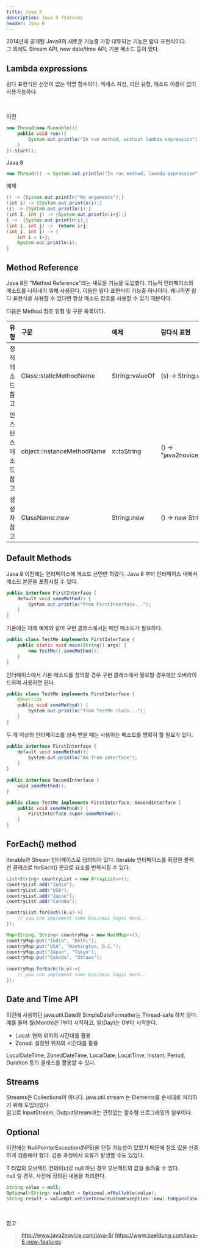 ```yaml
---
title: Java 8
description: Java 8 features
header: Java 8
---
```


2014년에 공개된 Java8의 새로운 기능중 가장 대두되는 기능은 람다 표현식이다.<br/>
그 외에도 Stream API, new date/time API, 기본 메소드 등이 있다.


## Lambda expressions

람다 표현식은 선언이 없는 익명 함수이다. 엑세스 지정, 리턴 유형, 메소드 이름이 없이 사용가능하다.

<br/>

이전
```java
new Thread(new Runnable(){
    public void run(){
        System.out.println("In run method, without lambda expression");
    }
}).start();
```

Java 8
```java
new Thread(() -> System.out.println("In run method, lambda expression")).start();
```

예제
```java
() -> {System.out.println("No arguments");}
(int i) -> {System.out.println(i);}
(i) -> {System.out.println(i);}
(int I, int j) -> {System.out.println(i+j);}
i ->  {System.out.println(i);}
(int i, int j) ->  return i+j;
(int i, int j) -> {
    int i = i+j;
    System.out.println(i);
}
```


## Method Reference

Java 8은 "Method Reference"라는 새로운 기능을 도입했다.
기능적 인터페이스의 메소드를 나타내기 위해 사용된다. 이들은 람다 표현식의 기능중 하나이다. 
왜냐하면 람다 표현식을 사용할 수 있다면 항상 메소드 참조를 사용할 수 있기 때문이다.

다음은 Method 참조 유형 및 구문 목록이다.

| 유형 | 구문 | 예제 | 람다식 표현 |
| :--- | :--- | :--- | :--- |
| 정적 메소드 참고 | Class::staticMethodName | String::valueOf | (s) -> String.valueOf(s) |
| 인스턴스 메소드 참고 | object::instanceMethodName | x::toString | () -> "java2novice".toString() |
| 생성자 참고 | ClassName::new | String::new | () -> new String() |


## Default Methods

Java 8 이전에는 인터페이스에 메소드 선언만 하였다. 
Java 8 부터 인터페이스 내에서 메소드 본문을 포함시킬 수 있다.

```java
public interface FirstInterface {
    default void someMethod() {
        System.out.println("from FirstInterface...");
    }
}
```

기존에는 아래 예제와 같이 구현 클래스에서는 메인 메소드가 필요하다.

```java
public class TestMe implements FirstInterface {
    public static void main(String[] args) {
        new TestMe().someMethod();
    }
}
```

인터페이스에서 기본 메소드를 정의할 경우 구현 클래스에서 필요할 경우에만 오버라이드하여 사용하면 된다.

```java
public class TestMe implements FirstInterface {
    @Override
    public void someMethod() {
        System.out.println("from TestMe class...");
    }
}
```

두 개 이상의 인터페이스를 상속 받을 때는 사용하는 메소드를 명확히 할 필요가 있다.

```java
public interface FirstInterface {
    default void someMethod(){
        System.out.println("Am from interface");
    }
}
 
public interface SecondInterface {
    void someMethod();
}

public class TestMe implements FirstInterface, SecondInterface {        
    public void someMethod() {
        FirstInterface.super.someMethod();
    }
}
```


## ForEach() method

Iterable과 Stream 인터페이스로 정의되어 있다. Iterable 인터페이스를 확장한 콜렉션 클래스로 forEach() 문으로 요소를 반복시킬 수 있다.

```java
List<String> countryList = new ArrayList<>();
countryList.add("India");
countryList.add("USA");
countryList.add("Japan");
countryList.add("Canada");

countryList.forEach((k,v)->{
    // you can implement some business logic here..
});
```

```java
Map<String, String> countryMap = new HashMap<>();
countryMap.put("India", "Delhi");
countryMap.put("USA", "Washington, D.C.");
countryMap.put("Japan", "Tokyo");
countryMap.put("Canada", "Ottawa");
 
countryMap.forEach((k,v)->{
    // you can implement some business logic here..
});
```


## Date and Time API

이전에 사용하던 java.util.Date와 SimpleDateFormatter는 Thread-safe 하지 않다.<br/>
예를 들어 월(Month)은 1부터 시작하고, 일(Day)는 0부터 시작한다. 
 
 - Local: 현재 위치의 시간대를 활용
 - Zoned: 설정된 위치의 시간대를 활용
 
LocalDateTime, ZonedDateTime, LocalDate, LocalTime, Instant, Period, Duration 등의 클래스를 활용할 수 있다.  


## Streams

Streams은 Collections이 아니다. java.util.stream 는 Elements를 순서대로 처리하기 위해 도입되었다. <br/>
참고로 InputStream, OutputStream과는 관련없는 함수형 프로그래밍의 일부이다.


## Optional

이전에는 NullPointerException(NPE)을 던질 가능성이 있었기 때문에 참조 값을 신중하게 검증해야 했다. 검증 과정에서 오류가 발생할 수도 있었다.

T 타입의 오브젝트 컨테이너로 null 아닌 경우 오브젝트의 값을 돌려줄 수 있다.<br/> 
null 일 경우, 사전에 정의된 내용을 처리한다.

```java
String value = null;
Optional<String> valueOpt = Optional.ofNullable(value);
String result = valueOpt.orElseThrow(CustomException::new).toUpperCase();
```

<br/>

참고<br/>
> http://www.java2novice.com/java-8/
> https://www.baeldung.com/java-8-new-features
